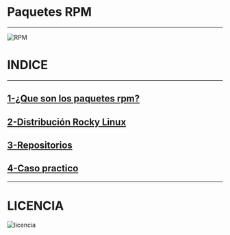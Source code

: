 # Paquetes RPM

***
![RPM](https://github.com/ArturoKronos/PaquetesRPM/assets/145538520/eb0a7daa-8730-45a0-b257-3fabf12ce3e6)



# INDICE
***

## [1-¿Que son los paquetes rpm?](/introduccion.md)
## [2-Distribución Rocky Linux](/Distribución_Rocky_Linux.md)
## [3-Repositorios](/)
## [4-Caso practico](/)



***
# LICENCIA

![licencia](https://github.com/ArturoKronos/PaquetesRPM/assets/145538520/97040aa1-7104-4dff-9ada-95e843961aba)


